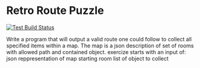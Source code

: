 # Retro Route Puzzle #

[![Test Build Status](https://travis-ci.org/edsonlb/maze-puzzle.svg?branch=master)](https://travis-ci.org/bsab/retro_route_puzzle/builds#)

Write a program that will output a valid route one could follow to collect all specified items within a map. The map is a json description of set of rooms with allowed path and contained object.
exercize starts with an input of:
json reppresentation of map starting room
list of object to collect